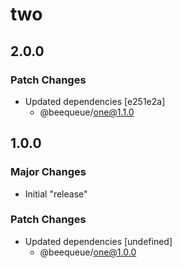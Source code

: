 # two

## 2.0.0

### Patch Changes

- Updated dependencies [e251e2a]
  - @beequeue/one@1.1.0

## 1.0.0

### Major Changes

- Initial "release"

### Patch Changes

- Updated dependencies [undefined]
  - @beequeue/one@1.0.0
